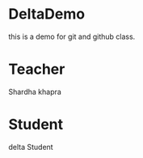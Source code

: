 # DeltaDemo
this is a demo for git and github class.

# Teacher
Shardha khapra

# Student
delta Student